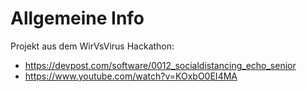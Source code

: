 # Allgemeine Info

Projekt aus dem WirVsVirus Hackathon:
- https://devpost.com/software/0012_socialdistancing_echo_senior
- https://www.youtube.com/watch?v=KOxbO0EI4MA
